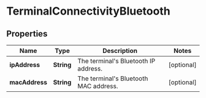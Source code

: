 

# TerminalConnectivityBluetooth


## Properties

| Name | Type | Description | Notes |
|------------ | ------------- | ------------- | -------------|
|**ipAddress** | **String** | The terminal&#39;s Bluetooth IP address. |  [optional] |
|**macAddress** | **String** | The terminal&#39;s Bluetooth MAC address. |  [optional] |




